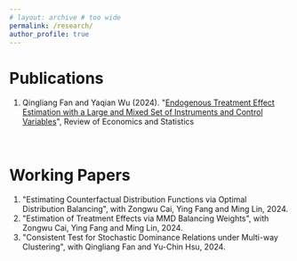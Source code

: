 ```yaml
---
# layout: archive # too wide
permalink: /research/
author_profile: true
---
```



Publications
=====
1. Qingliang Fan and Yaqian Wu (2024). "[Endogenous Treatment Effect Estimation with a Large and Mixed Set of Instruments and Control Variables](https://papers.ssrn.com/sol3/papers.cfm?abstract_id=4146397)", Review of Economics and Statistics

  <br>



 Working Papers
 ======


1. "Estimating Counterfactual Distribution Functions via Optimal Distribution Balancing", with Zongwu Cai, Ying Fang and Ming Lin, 2024. 
2. "Estimation of Treatment Effects via MMD Balancing Weights", with Zongwu Cai, Ying Fang and Ming Lin, 2024.
3. "Consistent Test for Stochastic Dominance Relations under Multi-way Clustering", with Qingliang Fan and Yu-Chin Hsu, 2024.
 
